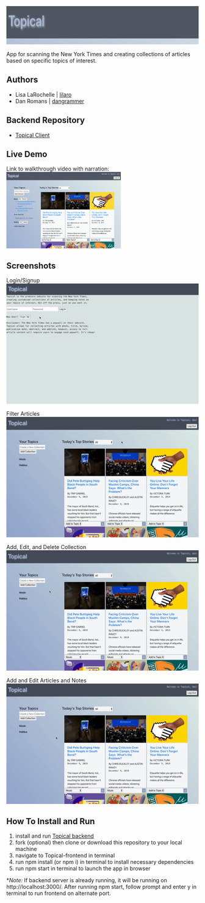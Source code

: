 <img 
  src="public/images/banner.png" 
  alt="Topical banner" 
  width="1350" 
  height="100"
/>

App for scanning the New York Times and creating collections of articles based on specific 
topics of interest. 

## Authors
  - Lisa LaRochelle | [lilaro](https://github.com/lilaro)
  - Dan Romans | [dangrammer](https://github.com/dangrammer)

## Backend Repository
  - [Topical Client](https://github.com/Lilaro/Topical-backend)

## Live Demo
  Link to walkthrough video with narration:
  <br/>
  <a href="https://www.youtube.com/watch?v=PoOk0inSqJg" target="_blank">
    <img 
      src="public/images/homepage.png" 
      alt="Topical walkthrough demo link to Youtube" 
      width="300" 
      height="200"
    />
  </a>  

## Screenshots

  Login/Signup
  <br/>
  ![Login/Signup Demo](public/gifs/login_signup.gif)

  Filter Articles
  <br/>
  ![Filter Demo](public/gifs/filter_article.gif)

  Add, Edit, and Delete Collection
  <br/>
  ![Collections Demo](public/gifs/add_edit_delete_collection.gif)

  Add and Edit Articles and Notes
  <br/>
  ![Articles Demo](public/gifs/add_edit_collection_and_notes.gif)


## How To Install and Run

  1. install and run [Topical backend](https://github.com/Lilaro/Topical-backend)
  2. fork (optional) then clone or download this repository to your local machine
  3. navigate to Topical-frontend in terminal
  4. run npm install (or npm i) in terminal to install necessary dependencies
  5. run npm start in terminal to launch the app in browser
  
  *_Note:_ If backend server is already running, it will be running on http://localhost:3000/. After running npm start, follow prompt and enter y in terminal to run frontend on alternate port.
